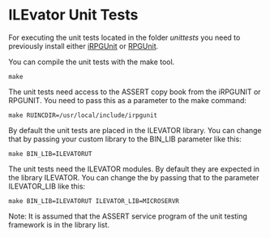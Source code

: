 # ILEvator Unit Tests

For executing the unit tests located in the folder _unittests_ you need to 
previously install either [iRPGUnit][iru] or [RPGUnit][ru].

You can compile the unit tests with the make tool.

    make

The unit tests need access to the ASSERT copy book from the iRPGUNIT or RPGUNIT.
You need to pass this as a parameter to the make command:

    make RUINCDIR=/usr/local/include/irpgunit

By default the unit tests are placed in the ILEVATOR library. You can change
that by passing your custom library to the BIN_LIB parameter like this:

    make BIN_LIB=ILEVATORUT

The unit tests need the ILEVATOR modules. By default they are expected in the
library ILEVATOR. You can change the by passing that to the parameter
ILEVATOR_LIB like this:

    make BIN_LIB=ILEVATORUT ILEVATOR_LIB=MICROSERVR

Note: It is assumed that the ASSERT service program of the unit testing
      framework is in the library list.

[iru]: https://irpgunit.sourceforge.net
[ru]: https://rpgunit.sourceforge.net

